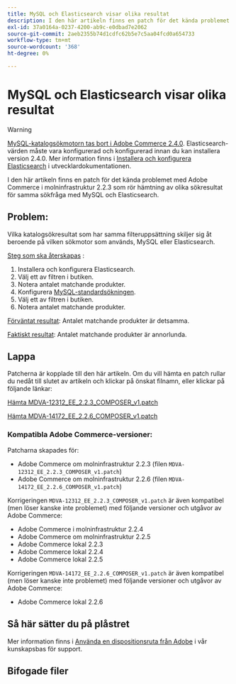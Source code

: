 ```yaml
---
title: MySQL och Elasticsearch visar olika resultat
description: I den här artikeln finns en patch för det kända problemet med Adobe Commerce i molninfrastruktur 2.2.3 som rör hämtning av olika sökresultat för samma sökfråga med MySQL och Elasticsearch.
exl-id: 37a0164a-0237-4200-ab9c-e0dbad7e2062
source-git-commit: 2aeb2355b74d1cdfc62b5e7c5aa04fcd0a654733
workflow-type: tm+mt
source-wordcount: '368'
ht-degree: 0%

---
```


# MySQL och Elasticsearch visar olika resultat

>[!WARNING]
>
> [MySQL-katalogsökmotorn tas bort i Adobe Commerce 2.4.0](/help/announcements/adobe-commerce-announcements/mysql-catalog-search-engine-will-be-removed-in-magento-2-4-0.md). Elasticsearch-värden måste vara konfigurerad och konfigurerad innan du kan installera version 2.4.0. Mer information finns i [Installera och konfigurera Elasticsearch](https://experienceleague.adobe.com/sv/docs/commerce-operations/configuration-guide/search/overview-search) i utvecklardokumentationen.

I den här artikeln finns en patch för det kända problemet med Adobe Commerce i molninfrastruktur 2.2.3 som rör hämtning av olika sökresultat för samma sökfråga med MySQL och Elasticsearch.

## Problem:

Vilka katalogsökresultat som har samma filteruppsättning skiljer sig åt beroende på vilken sökmotor som används, MySQL eller Elasticsearch.

<u>Steg som ska återskapas</u> :

1. Installera och konfigurera Elasticsearch.
1. Välj ett av filtren i butiken.
1. Notera antalet matchande produkter.
1. Konfigurera [MySQL-standardsökningen](/help/announcements/adobe-commerce-announcements/mysql-catalog-search-engine-will-be-removed-in-magento-2-4-0.md).
1. Välj ett av filtren i butiken.
1. Notera antalet matchande produkter.

<u>Förväntat resultat</u>:
Antalet matchande produkter är detsamma.

<u>Faktiskt resultat</u>:
Antalet matchande produkter är annorlunda.

## Lappa

Patcherna är kopplade till den här artikeln. Om du vill hämta en patch rullar du nedåt till slutet av artikeln och klickar på önskat filnamn, eller klickar på följande länkar:

[Hämta MDVA-12312\_EE\_2.2.3\_COMPOSER\_v1.patch](assets/MDVA-12312_EE_2.2.3_COMPOSER_v1.patch.zip)

[Hämta MDVA-14172\_EE\_2.2.6\_COMPOSER\_v1.patch](assets/MDVA-14172_EE_2.2.6_COMPOSER_v1.patch.zip)

### Kompatibla Adobe Commerce-versioner:

Patcharna skapades för:

* Adobe Commerce om molninfrastruktur 2.2.3 (filen `MDVA-12312_EE_2.2.3_COMPOSER_v1.patch`)
* Adobe Commerce om molninfrastruktur 2.2.6 (filen `MDVA-14172_EE_2.2.6_COMPOSER_v1.patch`)

Korrigeringen `MDVA-12312_EE_2.2.3_COMPOSER_v1.patch` är även kompatibel (men löser kanske inte problemet) med följande versioner och utgåvor av Adobe Commerce:

* Adobe Commerce i molninfrastruktur 2.2.4
* Adobe Commerce om molninfrastruktur 2.2.5
* Adobe Commerce lokal 2.2.3
* Adobe Commerce lokal 2.2.4
* Adobe Commerce lokal 2.2.5

Korrigeringen `MDVA-14172_EE_2.2.6_COMPOSER_v1.patch` är även kompatibel (men löser kanske inte problemet) med följande versioner och utgåvor av Adobe Commerce:

* Adobe Commerce lokal 2.2.6

## Så här sätter du på plåstret

Mer information finns i [Använda en dispositionsruta från Adobe](/help/how-to/general/how-to-apply-a-composer-patch-provided-by-magento.md) i vår kunskapsbas för support.

## Bifogade filer
